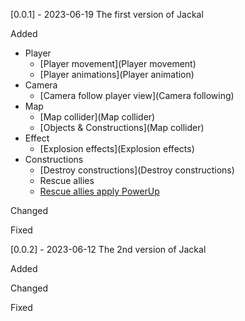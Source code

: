 [0.0.1] - 2023-06-19
The first version of Jackal

Added

- Player
    - [Player movement](Player movement)
    - [Player animations](Player animation)
- Camera
    - [Camera follow player view](Camera following)
- Map
    - [Map collider](Map collider)
    - [Objects & Constructions](Map collider)
- Effect
    - [Explosion effects](Explosion effects)
- Constructions
    - [Destroy constructions](Destroy constructions)
    - Rescue allies
    - [Rescue allies apply PowerUp](PowerUp)


Changed

Fixed

[0.0.2] - 2023-06-12
The 2nd version of Jackal

Added

Changed

Fixed

